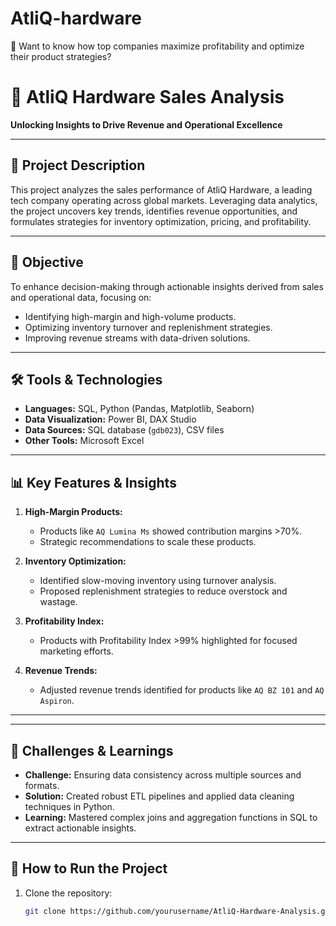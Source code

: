# AtliQ-hardware
🌟 Want to know how top companies maximize profitability and optimize their product strategies? 
# 🚀 AtliQ Hardware Sales Analysis  

**Unlocking Insights to Drive Revenue and Operational Excellence**  

---

## 📝 **Project Description**  
This project analyzes the sales performance of AtliQ Hardware, a leading tech company operating across global markets. Leveraging data analytics, the project uncovers key trends, identifies revenue opportunities, and formulates strategies for inventory optimization, pricing, and profitability.  

---

## 🎯 **Objective**  
To enhance decision-making through actionable insights derived from sales and operational data, focusing on:  
- Identifying high-margin and high-volume products.  
- Optimizing inventory turnover and replenishment strategies.  
- Improving revenue streams with data-driven solutions.  

---

## 🛠️ **Tools & Technologies**  
- **Languages:** SQL, Python (Pandas, Matplotlib, Seaborn)  
- **Data Visualization:** Power BI, DAX Studio  
- **Data Sources:** SQL database (`gdb023`), CSV files  
- **Other Tools:** Microsoft Excel  

---

## 📊 **Key Features & Insights**  
1. **High-Margin Products:**  
   - Products like `AQ Lumina Ms` showed contribution margins >70%.  
   - Strategic recommendations to scale these products.  

2. **Inventory Optimization:**  
   - Identified slow-moving inventory using turnover analysis.  
   - Proposed replenishment strategies to reduce overstock and wastage.  

3. **Profitability Index:**  
   - Products with Profitability Index >99% highlighted for focused marketing efforts.  

4. **Revenue Trends:**  
   - Adjusted revenue trends identified for products like `AQ BZ 101` and `AQ Aspiron`.  

---


---

## 🧠 **Challenges & Learnings**  
- **Challenge:** Ensuring data consistency across multiple sources and formats.  
- **Solution:** Created robust ETL pipelines and applied data cleaning techniques in Python.  
- **Learning:** Mastered complex joins and aggregation functions in SQL to extract actionable insights.  

---

## 🚀 **How to Run the Project**  
1. Clone the repository:  
   ```bash
   git clone https://github.com/yourusername/AtliQ-Hardware-Analysis.git


